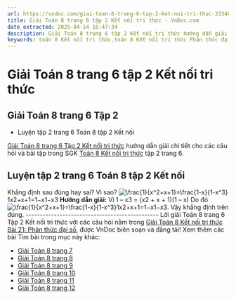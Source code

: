 ```yaml
---
url: https://vndoc.com/giai-toan-8-trang-6-tap-2-ket-noi-tri-thuc-333489
title: Giải Toán 8 trang 6 tập 2 Kết nối tri thức - VnDoc.com
date_extracted: 2025-04-14 16:47:34
description: Giải Toán 8 trang 6 tập 2 Kết nối tri thức hướng dẫn giải chi tiết các câu hỏi và bài tập trong SGK Toán 8 Kết nối tri thức tập 2.
keywords: toán 8 Kết nối tri thức,toán 8 Kết nối tri thức Phân thức đại số,toán lớp 8 Kết nối tri thức,giải toán 8 Kết nối tri thức,giải sgk toán 8 Kết nối tri thức,sgk toán 8 Kết nối tri thức,toán 8 Phân thức đại số,giải toán 8 ctst,giải toán 8 Phân thức đại số,giải toán 8 kntt,toán 8 kntt,giải toán 8 kntt bài 21,toán 8 bài 21,giải toán 8 bài 21,bài 21 toán 8,giải bài 21 toán 8,toán 8 trang 6,giải toán 8 trang 6,giải toán lớp 8 trang 6,toán lớp 8 trang 6,luyện tập 2 sgk toán 8 tập 2
---
```


# Giải Toán 8 trang 6 tập 2 Kết nối tri thức
## **Giải Toán 8 trang 6 Tập 2**
  * Luyện tập 2 trang 6 Toán 8 tập 2 Kết nối

[Giải Toán 8 trang 6 Tập 2 Kết nối tri thức](<https://vndoc.com/giai-toan-8-trang-6-tap-2-ket-noi-tri-thuc-333489>) hướng dẫn giải chi tiết cho các câu hỏi và bài tập trong SGK [Toán 8 Kết nối tri thức](<https://vndoc.com/toan-8-ket-noi-tri-thuc>) tập 2 trang 6.
## **Luyện tập 2 trang 6 Toán 8 tập 2 Kết nối**
Khẳng định sau đúng hay sai? Vì sao?
![\\frac{1}{x^2+x+1}=\\frac{1-x}{1-x^3}](https://i.vdoc.vn/data/image/blank.png)1x2+x+1=1−x1−x3
**Hướng dẫn giải:**
Vì 1 – x3 = \(x2 \+ x + 1\)\(1 – x\)
Do đó ![\\frac{1}{x^2+x+1}=\\frac{1-x}{1-x^3}](https://i.vdoc.vn/data/image/blank.png)1x2+x+1=1−x1−x3.
Vậy khẳng định trên đúng.
\-----------------------------------------------
Lời giải Toán 8 trang 6 Tập 2 Kết nối tri thức với các câu hỏi nằm trong [Giải Toán 8 Kết nối tri thức Bài 21: Phân thức đại số](<https://vndoc.com/toan-8-bai-21-phan-thuc-dai-so-313916>), được VnDoc biên soạn và đăng tải\!
Xem thêm các bài Tìm bài trong mục này khác:
  * [Giải Toán 8 trang 7 ](</giai-toan-8-trang-7-tap-2-ket-noi-tri-thuc-333493>)
  * [Giải Toán 8 trang 8 ](</giai-toan-8-trang-8-tap-2-ket-noi-tri-thuc-333496>)
  * [Giải Toán 8 trang 9 ](</giai-toan-8-trang-9-tap-2-ket-noi-tri-thuc-333497>)
  * [Giải Toán 8 trang 10 ](</giai-toan-8-trang-10-tap-2-ket-noi-tri-thuc-333498>)
  * [Giải Toán 8 trang 11 ](</giai-toan-8-trang-11-tap-2-ket-noi-tri-thuc-333501>)
  * [Giải Toán 8 trang 12 ](</giai-toan-8-trang-12-tap-2-ket-noi-tri-thuc-333504>)

